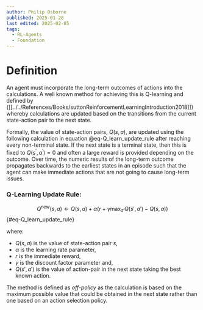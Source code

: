 ```yaml
---
author: Philip Osborne
published: 2025-01-28
last edited: 2025-02-05
tags:
  - RL-Agents
  - Foundation
---
```


# Definition

An agent must incorporate the long-term outcomes of actions into the calculations. A well known method for achieving this is Q-learning and defined by {[[../../References/Books/suttonReinforcementLearningIntroduction2018]]} whereby calculations are updated based on the transitions from the current state-action pair to the next state.

Formally, the value of state-action pairs, $Q(s,a)$, are updated using the following calculation in equation @eq-Q_learn_update_rule after reaching every non-terminal state. If the next state is a terminal state, then this is fixed to $Q(s^\prime,a^\prime)=0$ and often a large reward is provided depending on the outcome. Over time, the numeric results of the long-term outcome propagates backwards to the earliest states in an episode such that the agent can make immediate actions that are not going to cause long-term issues. 

### Q-Learning Update Rule:


$$Q^{new}(s,a)\leftarrow Q(s,a) + \alpha {\bigg (} r + \gamma \max_{a'}Q(s',a') - Q(s,a) {\bigg )}$${#eq-Q_learn_update_rule}

where:
- $Q(s,a)$ is the value of state-action pair $s$,
- $\alpha$ is the learning rate parameter,
- $r$ is the immediate reward,
- $\gamma$ is the discount factor parameter and,
- $Q(s', a')$ is the value of action-pair in the next state taking the best known action.

The method is defined as *off-policy* as the calculation is based on the maximum possible value that could be obtained in the next state rather than one based on an action selection policy. 
